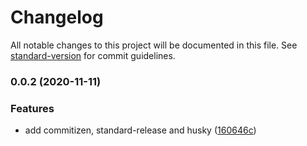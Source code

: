 # Changelog

All notable changes to this project will be documented in this file. See [standard-version](https://github.com/conventional-changelog/standard-version) for commit guidelines.

### 0.0.2 (2020-11-11)


### Features

* add commitizen, standard-release and husky ([160646c](https://github.com/robinpyon/sanity-plugin-dashboard-widget-vercel/commit/160646c73d140af6738e6ea8864e275a736a13f8))
